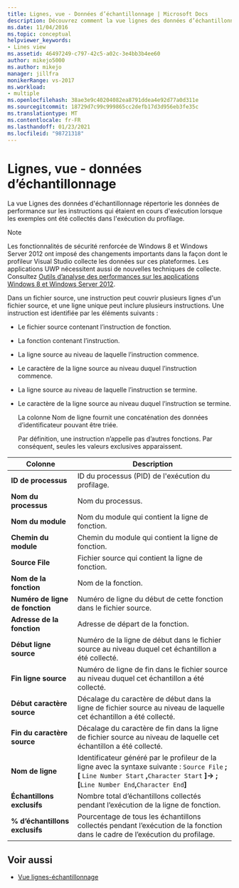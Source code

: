 ```yaml
---
title: Lignes, vue - Données d’échantillonnage | Microsoft Docs
description: Découvrez comment la vue lignes des données d’échantillonnage répertorie les données de performance pour les instructions qui étaient en cours d’exécution lorsque les exemples ont été collectés dans l’exécution du profilage.
ms.date: 11/04/2016
ms.topic: conceptual
helpviewer_keywords:
- Lines view
ms.assetid: 46497249-c797-42c5-a02c-3e4bb3b4ee60
author: mikejo5000
ms.author: mikejo
manager: jillfra
monikerRange: vs-2017
ms.workload:
- multiple
ms.openlocfilehash: 38ae3e9c40204082ea8791ddea4e92d77a0d311e
ms.sourcegitcommit: 18729d7c99c999865cc2defb17d3d956eb3fe35c
ms.translationtype: MT
ms.contentlocale: fr-FR
ms.lasthandoff: 01/23/2021
ms.locfileid: "98721318"
---
```

# <a name="lines-view---sampling-data"></a>Lignes, vue - données d’échantillonnage
La vue Lignes des données d'échantillonnage répertorie les données de performance sur les instructions qui étaient en cours d'exécution lorsque les exemples ont été collectés dans l'exécution du profilage.

> [!NOTE]
> Les fonctionnalités de sécurité renforcée de Windows 8 et Windows Server 2012 ont imposé des changements importants dans la façon dont le profileur Visual Studio collecte les données sur ces plateformes. Les applications UWP nécessitent aussi de nouvelles techniques de collecte. Consultez [Outils d’analyse des performances sur les applications Windows 8 et Windows Server 2012](../profiling/performance-tools-on-windows-8-and-windows-server-2012-applications.md).

 Dans un fichier source, une instruction peut couvrir plusieurs lignes d'un fichier source, et une ligne unique peut inclure plusieurs instructions. Une instruction est identifiée par les éléments suivants :

- Le fichier source contenant l’instruction de fonction.

- La fonction contenant l’instruction.

- La ligne source au niveau de laquelle l’instruction commence.

- Le caractère de la ligne source au niveau duquel l’instruction commence.

- La ligne source au niveau de laquelle l’instruction se termine.

- Le caractère de la ligne source au niveau duquel l’instruction se termine.

  La colonne Nom de ligne fournit une concaténation des données d’identificateur pouvant être triée.

  Par définition, une instruction n’appelle pas d’autres fonctions. Par conséquent, seules les valeurs exclusives apparaissent.

|Colonne|Description|
|------------|-----------------|
|**ID de processus**|ID du processus (PID) de l'exécution du profilage.|
|**Nom du processus**|Nom du processus.|
|**Nom du module**|Nom du module qui contient la ligne de fonction.|
|**Chemin du module**|Chemin du module qui contient la ligne de fonction.|
|**Source File**|Fichier source qui contient la ligne de fonction.|
|**Nom de la fonction**|Nom de la fonction.|
|**Numéro de ligne de fonction**|Numéro de ligne du début de cette fonction dans le fichier source.|
|**Adresse de la fonction**|Adresse de départ de la fonction.|
|**Début ligne source**|Numéro de la ligne de début dans le fichier source au niveau duquel cet échantillon a été collecté.|
|**Fin ligne source**|Numéro de ligne de fin dans le fichier source au niveau duquel cet échantillon a été collecté.|
|**Début caractère source**|Décalage du caractère de début dans la ligne de fichier source au niveau de laquelle cet échantillon a été collecté.|
|**Fin du caractère source**|Décalage du caractère de fin dans la ligne de fichier source au niveau de laquelle cet échantillon a été collecté.|
|**Nom de ligne**|Identificateur généré par le profileur de la ligne avec la syntaxe suivante : `Source File` **; [** `Line Number Start` **,**`Character Start` **]-> ; [**`Line Number End`**,**`Character End`**]**|
|**Échantillons exclusifs**|Nombre total d’échantillons collectés pendant l’exécution de la ligne de fonction.|
|**% d’échantillons exclusifs**|Pourcentage de tous les échantillons collectés pendant l’exécution de la fonction dans le cadre de l’exécution du profilage.|

## <a name="see-also"></a>Voir aussi
- [Vue lignes-échantillonnage](../profiling/lines-view-dotnet-memory-sampling-data.md)
